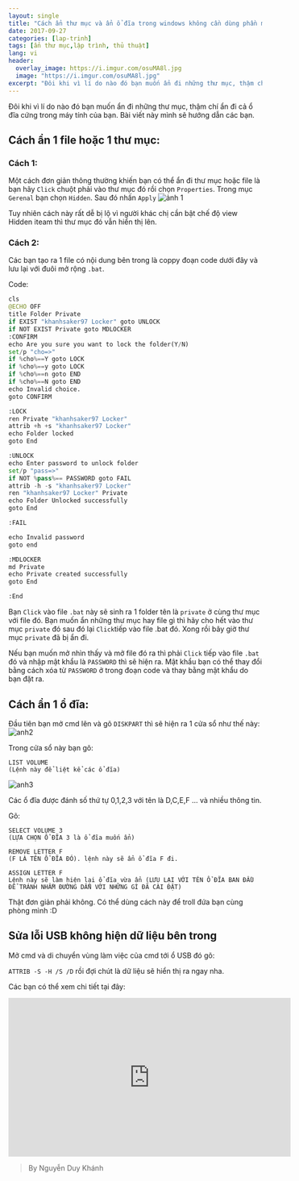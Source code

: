 ```yaml
---
layout: single
title: "Cách ẩn thư mục và ẩn ổ đĩa trong windows không cần dùng phần mềm"
date: 2017-09-27
categories: [lap-trinh]
tags: [ẩn thư mục,lập trình, thủ thuật]
lang: vi
header:
  overlay_image: https://i.imgur.com/osuMA8l.jpg
  image: "https://i.imgur.com/osuMA8l.jpg"
excerpt: "Đôi khi vì lí do nào đó bạn muốn ẩn đi những thư mục, thậm chí ẩn đi cả ổ đĩa cứng trong máy tính của bạn. Bài viết này mình sẽ hướng dẫn các bạn"
---
```

Đôi khi vì lí do nào đó bạn muốn ẩn đi những thư mục, thậm chí ẩn đi cả ổ đĩa cứng trong máy tính của bạn. Bài viết này mình sẽ hướng dẫn các bạn.

## Cách ẩn 1 file hoặc 1 thư mục:
### Cách 1:
Một cách đơn giản thông thường khiến bạn có thể ẩn đi thư mục hoặc file là bạn hãy `Click` chuột phải vào thư mục đó rồi chọn `Properties`. Trong mục `Gerenal` bạn chọn `Hidden`. Sau đó nhấn `Apply`
![ảnh 1](https://i.imgur.com/mjDFR7B.png)

Tuy nhiên cách này rất dễ bị lộ vì người khác chị cần bật chế độ view Hidden iteam thì thư mục đó vẫn hiển thị lên.

### Cách 2:
Các bạn tạo ra 1 file có nội dung bên trong là coppy đoạn code dưới đây và lưu lại với đuôi mở rộng `.bat`.

Code:
```python
cls
@ECHO OFF
title Folder Private
if EXIST "khanhsaker97 Locker" goto UNLOCK
if NOT EXIST Private goto MDLOCKER
:CONFIRM
echo Are you sure you want to lock the folder(Y/N)
set/p "cho=>"
if %cho%==Y goto LOCK
if %cho%==y goto LOCK
if %cho%==n goto END
if %cho%==N goto END
echo Invalid choice.
goto CONFIRM

:LOCK
ren Private "khanhsaker97 Locker"
attrib +h +s "khanhsaker97 Locker"
echo Folder locked
goto End

:UNLOCK
echo Enter password to unlock folder
set/p "pass=>"
if NOT %pass%== PASSWORD goto FAIL
attrib -h -s "khanhsaker97 Locker"
ren "khanhsaker97 Locker" Private
echo Folder Unlocked successfully
goto End

:FAIL

echo Invalid password
goto end

:MDLOCKER
md Private
echo Private created successfully
goto End

:End
```
Bạn `Click` vào file `.bat` này sẽ sinh ra 1 folder tên là `private` ở cùng thư mục với file đó. Bạn muốn ẩn những thư mục hay file gì thì hãy cho hết vào thư mục `private` đó sau đó lại `Click`tiếp vào file .bat đó. Xong rồi bây giờ thư mục `private` đã bị ẩn đi.

Nếu bạn muốn mở nhìn thấy và mở file đó ra thì phải `Click` tiếp vào file `.bat` đó và nhập mật khẩu là `PASSWORD` thì sẽ hiện ra. Mật khẩu bạn có thể thay đổi bằng cách xóa từ `PASSWORD` ở trong đoạn code và thay bằng mật khẩu do bạn đặt ra.
## Cách ẩn 1 ổ đĩa:
Đầu tiên bạn mở cmd lên và gõ `DISKPART` thì sẽ hiện ra 1 cửa sổ như thế này:
![anh2](https://i.imgur.com/dpxBLtf.png)

Trong cửa sổ này bạn gõ:
```
LIST VOLUME
(Lệnh này để liệt kể các ổ đĩa)
```
![anh3](https://i.imgur.com/eIr2MkR.png)

Các ổ đĩa được đánh số thứ tự 0,1,2,3 với tên là D,C,E,F ... và nhiều thông tin.

Gõ:
```
SELECT VOLUME 3
(LỰA CHỌN Ổ ĐĨA 3 là ổ đĩa muốn ẩn)
 
REMOVE LETTER F
(F LÀ TÊN Ổ ĐĨA ĐÓ). lệnh này sẽ ẩn ổ đĩa F đi.

ASSIGN LETTER F
Lệnh này sẽ làm hiện lại ổ đĩa vừa ẩn (LƯU LẠI VỚI TÊN Ổ ĐĨA BAN ĐẦU ĐỂ TRÁNH NHẦM ĐƯỜNG DẪN VỚI NHỮNG GÌ ĐÃ CÀI ĐẶT)
```
Thật đơn giản phải không. Có thể dùng cách này để troll đứa bạn cùng phòng mình :D

## Sửa lỗi USB không hiện dữ liệu bên trong
Mở cmd và di chuyển vùng làm việc của cmd tới ổ USB đó gõ:

`ATTRIB -S -H /S /D` rồi  đợi chút là dữ liệu sẽ hiển thị ra ngay nha.

Các bạn có thể xem chi tiết tại đây:

<iframe width="560" height="315" src="https://www.youtube.com/embed/QU3fDN0hrJ8" frameborder="0" allowfullscreen></iframe>

>By Nguyễn Duy Khánh